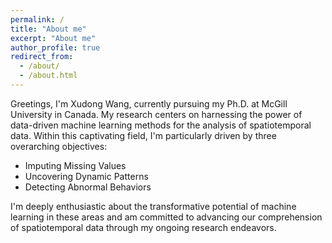```yaml
---
permalink: /
title: "About me"
excerpt: "About me"
author_profile: true
redirect_from: 
  - /about/
  - /about.html
---
```


Greetings, I'm Xudong Wang, currently pursuing my Ph.D. at McGill University in Canada. My research centers on harnessing the power of data-driven machine learning methods for the analysis of spatiotemporal data. Within this captivating field, I'm particularly driven by three overarching objectives:

- Imputing Missing Values
- Uncovering Dynamic Patterns
- Detecting Abnormal Behaviors

I'm deeply enthusiastic about the transformative potential of machine learning in these areas and am committed to advancing our comprehension of spatiotemporal data through my ongoing research endeavors.
